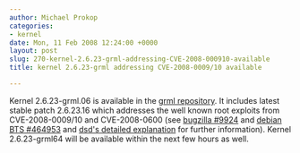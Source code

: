 ```yaml
---
author: Michael Prokop
categories:
- kernel
date: Mon, 11 Feb 2008 12:24:00 +0000
layout: post
slug: 270-kernel-2.6.23-grml-addressing-CVE-2008-000910-available
title: kernel 2.6.23-grml addressing CVE-2008-0009/10 available

---
```

Kernel 2\.6\.23\-grml.06 is available in the [grml repository](http://deb.grml.org/). It includes latest stable patch 2\.6\.23\.16 which addresses the well known root exploits from CVE\-2008\-0009/10 and CVE\-2008\-0600 (see [bugzilla \#9924](http://bugzilla.kernel.org/show_bug.cgi?id=9924) and [debian BTS \#464953](http://bugs.debian.org/cgi-bin/bugreport.cgi?bug=464953) and [dsd's detailed explanation](http://www.reactivated.net/weblog/archives/2008/02/critical-linux-kernel-vmsplice-security-issues/) for further information). Kernel 2\.6\.23\-grml64 will be available within the next few hours as well.

